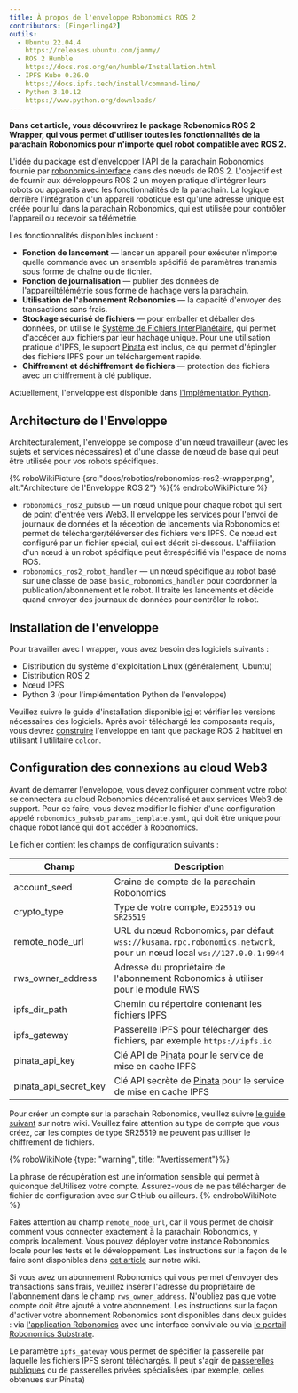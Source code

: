 ```yaml
---
title: À propos de l'enveloppe Robonomics ROS 2
contributors: [Fingerling42]
outils:   
  - Ubuntu 22.04.4
    https://releases.ubuntu.com/jammy/
  - ROS 2 Humble
    https://docs.ros.org/en/humble/Installation.html
  - IPFS Kubo 0.26.0
    https://docs.ipfs.tech/install/command-line/
  - Python 3.10.12
    https://www.python.org/downloads/
---
```


**Dans cet article, vous découvrirez le package Robonomics ROS 2 Wrapper, qui vous permet d'utiliser toutes les fonctionnalités de la parachain Robonomics pour n'importe quel robot compatible avec ROS 2.**

L'idée du package est d'envelopper l'API de la parachain Robonomics fournie par [robonomics-interface](https://github.com/airalab/robonomics-interface) dans des nœuds de ROS 2. L'objectif est de fournir aux développeurs ROS 2 un moyen pratique d'intégrer leurs robots ou appareils avec les fonctionnalités de la parachain. La logique derrière l'intégration d'un appareil robotique est qu'une adresse unique est créée pour lui dans la parachain Robonomics, qui est utilisée pour contrôler l'appareil ou recevoir sa télémétrie.

Les fonctionnalités disponibles incluent :

* **Fonction de lancement** — lancer un appareil pour exécuter n'importe quelle commande avec un ensemble spécifié de paramètres transmis sous forme de chaîne ou de fichier.
* **Fonction de journalisation** — publier des données de l'appareiltélémétrie sous forme de hachage vers la parachain.
* **Utilisation de l'abonnement Robonomics** — la capacité d'envoyer des transactions sans frais.
* **Stockage sécurisé de fichiers** — pour emballer et déballer des données, on utilise le [Système de Fichiers InterPlanétaire](https://ipfs.tech/), qui permet d'accéder aux fichiers par leur hachage unique. Pour une utilisation pratique d'IPFS, le support [Pinata](https://www.pinata.cloud/) est inclus, ce qui permet d'épingler des fichiers IPFS pour un téléchargement rapide.
* **Chiffrement et déchiffrement de fichiers** — protection des fichiers avec un chiffrement à clé publique.

Actuellement, l'enveloppe est disponible dans [l'implémentation Python](https://github.com/airalab/robonomics-ros2/).

## Architecture de l'Enveloppe

Architecturalement, l'enveloppe se compose d'un nœud travailleur (avec les sujets et services nécessaires) et d'une classe de nœud de base qui peut être utilisée pour vos robots spécifiques.

{% roboWikiPicture {src:"docs/robotics/robonomics-ros2-wrapper.png", alt:"Architecture de l'Enveloppe ROS 2"} %}{% endroboWikiPicture %}

* `robonomics_ros2_pubsub` — un nœud unique pour chaque robot qui sert de point d'entrée vers Web3. Il enveloppe les services pour l'envoi de journaux de données et la réception de lancements via Robonomics et permet de télécharger/téléverser des fichiers vers IPFS. Ce nœud est configuré par un fichier spécial, qui est décrit ci-dessous. L'affiliation d'un nœud à un robot spécifique peut êtrespécifié via l'espace de noms ROS.
* `robonomics_ros2_robot_handler` — un nœud spécifique au robot basé sur une classe de base `basic_robonomics_handler` pour coordonner la publication/abonnement et le robot. Il traite les lancements et décide quand envoyer des journaux de données pour contrôler le robot.

## Installation de l'enveloppe

Pour travailler avec l wrapper, vous avez besoin des logiciels suivants :

* Distribution du système d'exploitation Linux (généralement, Ubuntu)
* Distribution ROS 2
* Nœud IPFS
* Python 3 (pour l'implémentation Python de l'enveloppe)

Veuillez suivre le guide d'installation disponible [ici](https://github.com/airalab/robonomics-ros2/?tab=readme-ov-file#getting-started) et vérifier les versions nécessaires des logiciels. Après avoir téléchargé les composants requis, vous devrez [construire](https://github.com/airalab/robonomics-ros2/?tab=readme-ov-file#installation-and-building) l'enveloppe en tant que package ROS 2 habituel en utilisant l'utilitaire `colcon`.

## Configuration des connexions au cloud Web3

Avant de démarrer l'enveloppe, vous devez configurer comment votre robot se connectera au cloud Robonomics décentralisé et aux services Web3 de support. Pour ce faire, vous devez modifier le fichier d'une configuration appelé `robonomics_pubsub_params_template.yaml`, qui doit être unique pour chaque robot lancé qui doit accéder à Robonomics.

Le fichier contient les champs de configuration suivants :

| Champ                 | Description                                                                                                |
|-----------------------|------------------------------------------------------------------------------------------------------------|
| account_seed          | Graine de compte de la parachain Robonomics                                                                |
| crypto_type           | Type de votre compte, `ED25519` ou `SR25519`                                                               |
| remote_node_url       | URL du nœud Robonomics, par défaut `wss://kusama.rpc.robonomics.network`, pour un nœud local `ws://127.0.0.1:9944`|
| rws_owner_address     | Adresse du propriétaire de l'abonnement Robonomics à utiliser pour le module RWS                           |
| ipfs_dir_path         | Chemin du répertoire contenant les fichiers IPFS                                                          |
| ipfs_gateway          | Passerelle IPFS pour télécharger des fichiers, par exemple `https://ipfs.io`                               |
| pinata_api_key        | Clé API de [Pinata](https://www.pinata.cloud/) pour le service de mise en cache IPFS                       |
| pinata_api_secret_key | Clé API secrète de [Pinata](https://www.pinata.cloud/) pour le service de mise en cache IPFS              |

Pour créer un compte sur la parachain Robonomics, veuillez suivre [le guide suivant](https://wiki.robonomics.network/docs/create-account-in-dapp/) sur notre wiki. Veuillez faire attention au type de compte que vous créez, car les comptes de type SR25519 ne peuvent pas utiliser le chiffrement de fichiers.

{% roboWikiNote {type: "warning", title: "Avertissement"}%}

  La phrase de récupération est une information sensible qui permet à quiconque deUtilisez votre compte. Assurez-vous de ne pas télécharger de fichier de configuration avec sur GitHub ou ailleurs.
{% endroboWikiNote %}

Faites attention au champ `remote_node_url`, car il vous permet de choisir comment vous connecter exactement à la parachain Robonomics, y compris localement. Vous pouvez déployer votre instance Robonomics locale pour les tests et le développement. Les instructions sur la façon de le faire sont disponibles dans [cet article](https://wiki.robonomics.network/docs/run-dev-node/) sur notre wiki.

Si vous avez un abonnement Robonomics qui vous permet d'envoyer des transactions sans frais, veuillez insérer l'adresse du propriétaire de l'abonnement dans le champ `rws_owner_address`. N'oubliez pas que votre compte doit être ajouté à votre abonnement. Les instructions sur la façon d'activer votre abonnement Robonomics sont disponibles dans deux guides : via [l'application Robonomics](https://wiki.robonomics.network/docs/sub-activate/) avec une interface conviviale ou via [le portail Robonomics Substrate](https://wiki.robonomics.network/docs/get-subscription/).

Le paramètre `ipfs_gateway` vous permet de spécifier la passerelle par laquelle les fichiers IPFS seront téléchargés. Il peut s'agir de [passerelles publiques](https://ipfs.github.io/public-gateway-checker/) ou de passerelles privées spécialisées (par exemple, celles obtenues sur Pinata)